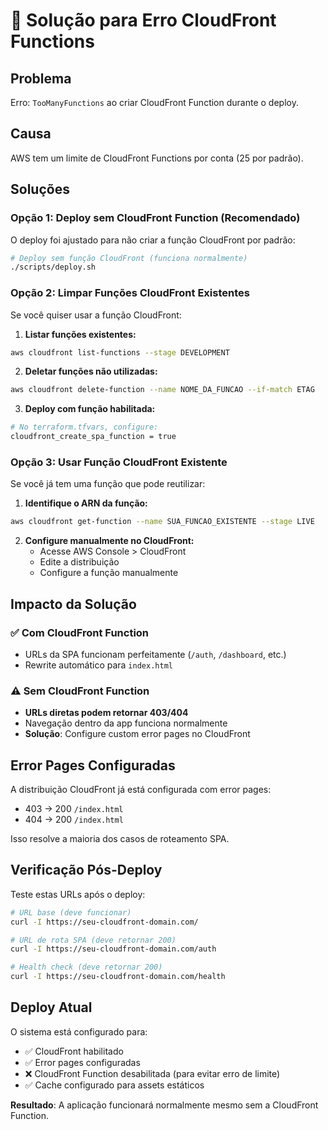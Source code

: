 # 🚨 Solução para Erro CloudFront Functions

## Problema
Erro: `TooManyFunctions` ao criar CloudFront Function durante o deploy.

## Causa
AWS tem um limite de CloudFront Functions por conta (25 por padrão).

## Soluções

### Opção 1: Deploy sem CloudFront Function (Recomendado)
O deploy foi ajustado para não criar a função CloudFront por padrão:

```bash
# Deploy sem função CloudFront (funciona normalmente)
./scripts/deploy.sh
```

### Opção 2: Limpar Funções CloudFront Existentes
Se você quiser usar a função CloudFront:

1. **Listar funções existentes:**
```bash
aws cloudfront list-functions --stage DEVELOPMENT
```

2. **Deletar funções não utilizadas:**
```bash
aws cloudfront delete-function --name NOME_DA_FUNCAO --if-match ETAG
```

3. **Deploy com função habilitada:**
```bash
# No terraform.tfvars, configure:
cloudfront_create_spa_function = true
```

### Opção 3: Usar Função CloudFront Existente
Se você já tem uma função que pode reutilizar:

1. **Identifique o ARN da função:**
```bash
aws cloudfront get-function --name SUA_FUNCAO_EXISTENTE --stage LIVE
```

2. **Configure manualmente no CloudFront:**
   - Acesse AWS Console > CloudFront
   - Edite a distribuição
   - Configure a função manualmente

## Impacto da Solução

### ✅ Com CloudFront Function
- URLs da SPA funcionam perfeitamente (`/auth`, `/dashboard`, etc.)
- Rewrite automático para `index.html`

### ⚠️ Sem CloudFront Function
- **URLs diretas podem retornar 403/404**
- Navegação dentro da app funciona normalmente
- **Solução**: Configure custom error pages no CloudFront

## Error Pages Configuradas
A distribuição CloudFront já está configurada com error pages:
- 403 → 200 `/index.html`
- 404 → 200 `/index.html`

Isso resolve a maioria dos casos de roteamento SPA.

## Verificação Pós-Deploy

Teste estas URLs após o deploy:
```bash
# URL base (deve funcionar)
curl -I https://seu-cloudfront-domain.com/

# URL de rota SPA (deve retornar 200)
curl -I https://seu-cloudfront-domain.com/auth

# Health check (deve retornar 200)
curl -I https://seu-cloudfront-domain.com/health
```

## Deploy Atual
O sistema está configurado para:
- ✅ CloudFront habilitado
- ✅ Error pages configuradas
- ❌ CloudFront Function desabilitada (para evitar erro de limite)
- ✅ Cache configurado para assets estáticos

**Resultado**: A aplicação funcionará normalmente mesmo sem a CloudFront Function.